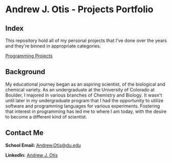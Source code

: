 # Andrew J. Otis - Projects Portfolio

## Index
This repository hold all of my personal projects that I've done over the years and they're binned 
in appropriate categories.

[Programming Projects](https://github.com/JAMPS657/Personal_Projects/tree/main/Personal%20Programming%20Projects)

## Background
My educational journey began as an aspiring scientist, of the biological and chemical variety. As an undergraduate at the University of Colorado at Boulder, I majored in various branches of Chemistry and Biology. It wasn't until later in my undergraduate program that I had the opportunity to utilize software and programming languages for various experiments.  Fostering that interest in programming has led me to where I am today, with the desire to become a different kind of scientist.

## Contact Me
**School Email:** Andrew.Otis@du.edu

**LinkedIn:** [Andrew J. Otis](https://www.linkedin.com/in/andrew-james-otis/)
